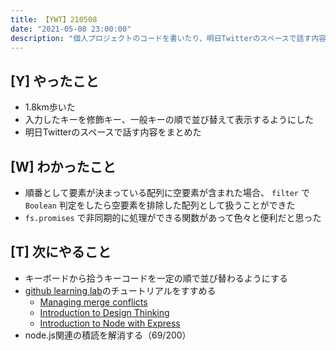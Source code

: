 ```yaml
---
title: 【YWT】210508
date: "2021-05-08 23:00:00"
description: "個人プロジェクトのコードを書いたり、明日Twitterのスペースで話す内容をまとめたりした"
---
```


## [Y] やったこと

- 1.8km歩いた
- 入力したキーを修飾キー、一般キーの順で並び替えて表示するようにした
- 明日Twitterのスペースで話す内容をまとめた

## [W] わかったこと

- 順番として要素が決まっている配列に空要素が含まれた場合、 `filter` で `Boolean` 判定をしたら空要素を排除した配列として扱うことができた
- `fs.promises` で非同期的に処理ができる関数があって色々と便利だと思った

## [T] 次にやること

- キーボードから拾うキーコードを一定の順で並び替わるようにする
- [github learning lab](https://lab.github.com/githubtraining)のチュートリアルをすすめる
  - [Managing merge conflicts](https://lab.github.com/githubtraining/managing-merge-conflicts)
  - [Introduction to Design Thinking](https://lab.github.com/githubtraining/introduction-to-design-thinking)
  - [Introduction to Node with Express](https://lab.github.com/everydeveloper/introduction-to-node-with-express)
- node.js関連の積読を解消する（69/200）

<!-- https://twitter.com/camomile_cafe/status/1391031924890603523?s=20 -->
